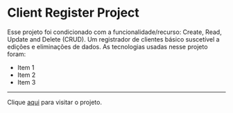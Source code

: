 # Client Register Project 

Esse projeto foi condicionado com a funcionalidade/recurso: Create, Read, Update and Delete (CRUD). Um registrador de clientes básico suscetível a edições e eliminações de dados. As tecnologias usadas nesse projeto foram:

- Item 1
- Item 2
- Item 3

---

Clique [aqui](http://www.meusite.com) para visitar o projeto.

